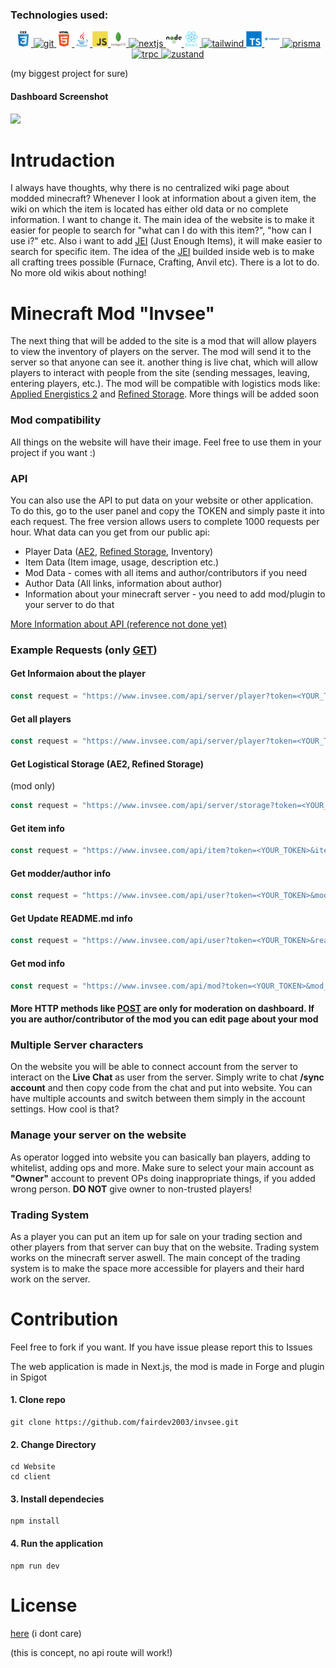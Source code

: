 <h3 align="left" margin="20px">Technologies used:</h3>
<div align="center">
<p align="center"> 
<a href="https://www.w3schools.com/css/" target="_blank" rel="noreferrer"> <img src="https://raw.githubusercontent.com/devicons/devicon/master/icons/css3/css3-original-wordmark.svg" alt="css3" width="25" height="25"/> </a> <a href="https://git-scm.com/" target="_blank" rel="noreferrer"> <img src="https://www.vectorlogo.zone/logos/git-scm/git-scm-icon.svg" alt="git" width="20" height="20"/> </a> <a href="https://www.w3.org/html/" target="_blank" rel="noreferrer"> <img src="https://raw.githubusercontent.com/devicons/devicon/master/icons/html5/html5-original-wordmark.svg" alt="html5" width="25" height="25"/> </a> <a href="https://www.java.com" target="_blank" rel="noreferrer"> <img src="https://raw.githubusercontent.com/devicons/devicon/master/icons/java/java-original.svg" alt="java" width="25" height="25"/> </a> <a href="https://developer.mozilla.org/en-US/docs/Web/JavaScript" target="_blank" rel="noreferrer"> <img src="https://raw.githubusercontent.com/devicons/devicon/master/icons/javascript/javascript-original.svg" alt="javascript" width="25" height="25"/> </a> <a href="https://www.mongodb.com/" target="_blank" rel="noreferrer"> <img src="https://raw.githubusercontent.com/devicons/devicon/master/icons/mongodb/mongodb-original-wordmark.svg" alt="mongodb" width="25" height="25"/> </a> <a href="https://nextjs.org/" target="_blank" rel="noreferrer"> <img src="https://www.openxcell.com/wp-content/uploads/2021/11/dango-inner-2.png" alt="nextjs" width="20" height="20"/> </a> <a href="https://nodejs.org" target="_blank" rel="noreferrer"> <img src="https://raw.githubusercontent.com/devicons/devicon/master/icons/nodejs/nodejs-original-wordmark.svg" alt="nodejs" width="25" height="25"/> </a> <a href="https://reactjs.org/" target="_blank" rel="noreferrer"> <img src="https://raw.githubusercontent.com/devicons/devicon/master/icons/react/react-original-wordmark.svg" alt="react" width="25" height="25"/> </a> <a href="https://tailwindcss.com/" target="_blank" rel="noreferrer"> <img src="https://www.vectorlogo.zone/logos/tailwindcss/tailwindcss-icon.svg" alt="tailwind" width="20" height="20"/> </a> <a href="https://www.typescriptlang.org/" target="_blank" rel="noreferrer"> <img src="https://raw.githubusercontent.com/devicons/devicon/master/icons/typescript/typescript-original.svg" alt="typescript" width="25" height="25"/> </a> <a href="https://webpack.js.org" target="_blank" rel="noreferrer"> <img src="https://raw.githubusercontent.com/devicons/devicon/d00d0969292a6569d45b06d3f350f463a0107b0d/icons/webpack/webpack-original-wordmark.svg" alt="webpack" width="25" height="25"/>
<a href="https://www.prisma.io/" target="_blank" rel="noreferrer"> <img src="https://i.pinimg.com/originals/39/b2/e4/39b2e4ad77c23a2c11e5950a7dfa2aec.png" alt="prisma" width="20" height="20"/> </a>
<a href="https://trpc.io/" target="_blank" rel="noreferrer"> <img src="https://avatars.githubusercontent.com/u/78011399?s=280&v=4" alt="trpc" width="25" height="25"/> </a>
</a>
<a href="https://zustand-demo.pmnd.rs/" target="_blank" rel="noreferrer"> <img src="https://img.stackshare.io/service/11559/zustand.png" alt="zustand" width="25" height="25"/> </a>
</p>
</div> 
(my biggest project for sure)

#### Dashboard Screenshot

<img src="https://i.imgur.com/jgIZeIk.png"/>


</p>

# Intrudaction
I always have thoughts, why there is no centralized wiki page about modded minecraft? Whenever I look at information about a given item, the wiki on which the item is located has either old data or no complete information. I want to change it. The main idea of the website is to make it easier for people to search for "what can I do with this item?", "how can I use i?" etc. Also i want to add <a href="https://www.curseforge.com/minecraft/mc-mods/jei">JEI</a> (Just Enough Items), it will make easier to search for specific item. The idea of the <a href="https://www.curseforge.com/minecraft/mc-mods/jei">JEI</a> builded inside web is to make all crafting trees possible (Furnace, Crafting, Anvil etc). There is a lot to do. No more old wikis about nothing!

# Minecraft Mod "Invsee"
The next thing that will be added to the site is a mod that will allow players to view the inventory of players on the server. The mod will send it to the server so that anyone can see it. another thing is live chat, which will allow players to interact with people from the site (sending messages, leaving, entering players, etc.). The mod will be compatible with logistics mods like: <a href="https://www.curseforge.com/minecraft/mc-mods/applied-energistics-2">Applied Energistics 2</a> and <a href="https://www.curseforge.com/minecraft/mc-mods/refined-storage">Refined Storage</a>. More things will be added soon

### Mod compatibility
All things on the website will have their image. Feel free to use them in your project if you want :)

### API

You can also use the API to put data on your website or other application. To do this, go to the user panel and copy the TOKEN and simply paste it into each request. The free version allows users to complete 1000 requests per hour. What data can you get from our public api:


<ul>
<li>Player Data (<a href="https://www.curseforge.com/minecraft/mc-mods/applied-energistics-2">AE2</a>, <a href="https://www.curseforge.com/minecraft/mc-mods/refined-storage">Refined Storage</a>, Inventory)</li>
<li>Item Data (Item image, usage, description etc.)</li>
<li>Mod Data - comes with all items and author/contributors if you need</li>
<li>Author Data (All links, information about author)</li>
<li>Information about your minecraft server - you need to add mod/plugin to your server to do that</li>
</ul>

<a href="https://www.invsee.com/api_usage">More Information about API (reference not done yet)</a>

### Example Requests (only <a href="https://developer.mozilla.org/en-US/docs/Web/HTTP/Methods/GET">GET</a>)


#### Get Informaion about the player
```javascript
const request = "https://www.invsee.com/api/server/player?token=<YOUR_TOKEN>&server_token=<SERVER_TOKEN>&player_uuid=<PLAYER_UUID>"
```

#### Get all players
```javascript
const request = "https://www.invsee.com/api/server/player?token=<YOUR_TOKEN>&server_token=<SERVER_TOKEN>&action=get_all"
```

#### Get Logistical Storage (AE2, Refined Storage)
(mod only)
```javascript
const request = "https://www.invsee.com/api/server/storage?token=<YOUR_TOKEN>&server_token=<SERVER_TOKEN>&player_uuid=<PLAYER_UUID>"
```

#### Get item info
```javascript
const request = "https://www.invsee.com/api/item?token=<YOUR_TOKEN>&item_tag=minecraft:stick"
```

#### Get modder/author info
```javascript
const request = "https://www.invsee.com/api/user?token=<YOUR_TOKEN>&modder_name=thetechnici4n"
```

#### Get Update README.md info
```javascript
const request = "https://www.invsee.com/api/user?token=<YOUR_TOKEN>&readme.md=thetechnici4n"
```

#### Get mod info
```javascript
const request = "https://www.invsee.com/api/mod?token=<YOUR_TOKEN>&mod_name=applied-energistics-2"
```

#### More HTTP methods like <a href="https://developer.mozilla.org/en-US/docs/Web/HTTP/Methods/POST">POST</a> are only for moderation on dashboard. If you are author/contributor of the mod you can edit page about your mod

### Multiple Server characters
On the website you will be able to connect account from the server to interact on the <b>Live Chat</b> as user from the server. Simply write to chat <b>/sync account</b> and then copy code from the chat and put into website. You can have multiple accounts and switch between them simply in the account settings. How cool is that?

### Manage your server on the website
As operator logged into website you can basically ban players, adding to whitelist, adding ops and more. Make sure to select your main account as <b>"Owner"</b> account to prevent OPs doing inappropriate things, if you added wrong person. <b>DO NOT</b> give owner to non-trusted players!

### Trading System
As a player you can put an item up for sale on your trading section and other players from that server can buy that on the website. Trading system works on the minecraft server aswell. The main concept of the trading system is to make the space more accessible for players and their hard work on the server.


# Contribution

Feel free to fork if you want. If you have issue please report this to Issues

The web application is made in Next.js, the mod is made in Forge and plugin in Spigot

#### 1. Clone repo
```git
git clone https://github.com/fairdev2003/invsee.git
```



#### 2. Change Directory
```git
cd Website
cd client
```

#### 3. Install dependecies
```git
npm install
```

#### 4. Run the application

```git
npm run dev
```

# License
<a href="https://github.com/fairdev2003/invsee/blob/master/LICENSE.txt">here</a>
(i dont care)

(this is concept, no api route will work!)
